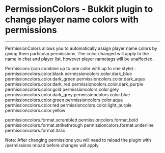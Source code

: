 # PermissionColors - Bukkit plugin to change player name colors with permissions
---
PermissionColors allows you to automatically assign player name colors by giving them particular permissions.  The color changed will apply to the name in chat and player list, however player nametags will be unaffected.

Permissions (can combine up to one color with up to one style) :
  permissioncolors.color.black
  permissioncolors.color.dark_blue
  permissioncolors.color.dark_green
  permissioncolors.color.dark_aqua
  permissioncolors.color.dark_red
  permissioncolors.color.dark_purple
  permissioncolors.color.gold
  permissioncolors.color.grey
  permissioncolors.color.dark_grey
  permissioncolors.color.blue
  permissioncolors.color.green
  permissioncolors.color.aqua
  permissioncolors.color.red
  permissioncolors.color.light_purple
  permissioncolors.color.yellow
  
  permissioncolors.format.scrambled
  permissioncolors.format.bold
  permissioncolors.format.strikethrough
  permissioncolors.format.underline
  permissioncolors.format.italic
  
  Note: After changing permissions you will need to reload the plugin with /permissions reload before changes will apply.
